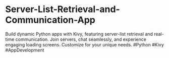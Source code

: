 # Server-List-Retrieval-and-Communication-App
Build dynamic Python apps with Kivy, featuring server-list retrieval and real-time communication. Join servers, chat seamlessly, and experience engaging loading screens. Customize for your unique needs. #Python #Kivy #AppDevelopment
